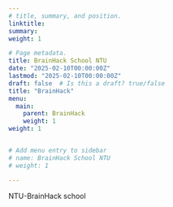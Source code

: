 ```yaml
---
# title, summary, and position.
linktitle:
summary:
weight: 1

# Page metadata.
title: BrainHack School NTU
date: "2025-02-10T00:00:00Z"
lastmod: "2025-02-10T00:00:00Z"
draft: false  # Is this a draft? true/false
title: "BrainHack"
menu:
  main:
    parent: BrainHack
    weight: 1
weight: 1


# Add menu entry to sidebar
# name: BrainHack School NTU
# weight: 1

---
```


NTU-BrainHack school
